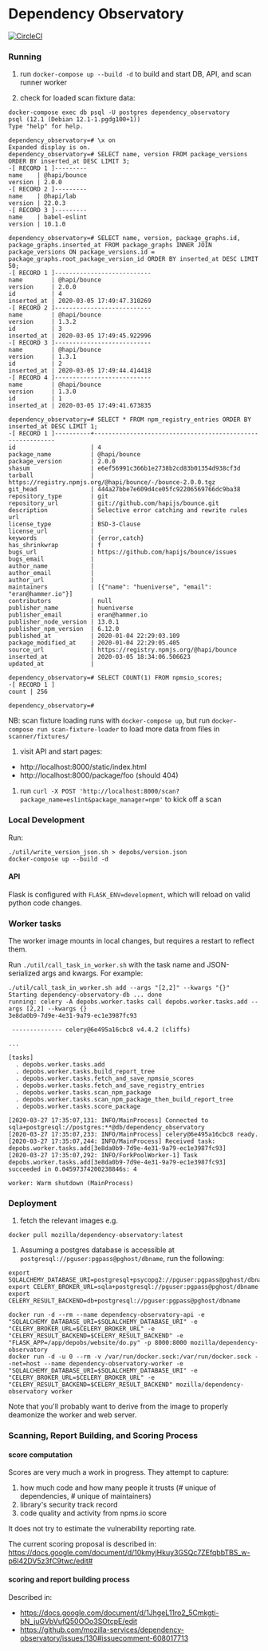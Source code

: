 # Dependency Observatory

[![CircleCI](https://circleci.com/gh/mozilla-services/dependency-observatory.svg?style=svg)](https://circleci.com/gh/mozilla-services/dependency-observatory)

### Running

1. run `docker-compose up --build -d` to build and start DB, API, and scan runner worker

1. check for loaded scan fixture data:

```console
docker-compose exec db psql -U postgres dependency_observatory
psql (12.1 (Debian 12.1-1.pgdg100+1))
Type "help" for help.

dependency_observatory=# \x on
Expanded display is on.
dependency_observatory=# SELECT name, version FROM package_versions ORDER BY inserted_at DESC LIMIT 3;
-[ RECORD 1 ]---------
name    | @hapi/bounce
version | 2.0.0
-[ RECORD 2 ]---------
name    | @hapi/lab
version | 22.0.3
-[ RECORD 3 ]---------
name    | babel-eslint
version | 10.1.0

dependency_observatory=# SELECT name, version, package_graphs.id, package_graphs.inserted_at FROM package_graphs INNER JOIN package_versions ON package_versions.id = package_graphs.root_package_version_id ORDER BY inserted_at DESC LIMIT 50;
-[ RECORD 1 ]---------------------------
name        | @hapi/bounce
version     | 2.0.0
id          | 4
inserted_at | 2020-03-05 17:49:47.310269
-[ RECORD 2 ]---------------------------
name        | @hapi/bounce
version     | 1.3.2
id          | 3
inserted_at | 2020-03-05 17:49:45.922996
-[ RECORD 3 ]---------------------------
name        | @hapi/bounce
version     | 1.3.1
id          | 2
inserted_at | 2020-03-05 17:49:44.414418
-[ RECORD 4 ]---------------------------
name        | @hapi/bounce
version     | 1.3.0
id          | 1
inserted_at | 2020-03-05 17:49:41.673835

dependency_observatory=# SELECT * FROM npm_registry_entries ORDER BY inserted_at DESC LIMIT 1;
-[ RECORD 1 ]----------+-----------------------------------------------------------
id                     | 4
package_name           | @hapi/bounce
package_version        | 2.0.0
shasum                 | e6ef56991c366b1e2738b2cd83b01354d938cf3d
tarball                | https://registry.npmjs.org/@hapi/bounce/-/bounce-2.0.0.tgz
git_head               | 444a27bbe7e609d4ce05fc92206569766dc9ba38
repository_type        | git
repository_url         | git://github.com/hapijs/bounce.git
description            | Selective error catching and rewrite rules
url                    |
license_type           | BSD-3-Clause
license_url            |
keywords               | {error,catch}
has_shrinkwrap         | f
bugs_url               | https://github.com/hapijs/bounce/issues
bugs_email             |
author_name            |
author_email           |
author_url             |
maintainers            | [{"name": "hueniverse", "email": "eran@hammer.io"}]
contributors           | null
publisher_name         | hueniverse
publisher_email        | eran@hammer.io
publisher_node_version | 13.0.1
publisher_npm_version  | 6.12.0
published_at           | 2020-01-04 22:29:03.109
package_modified_at    | 2020-01-04 22:29:05.405
source_url             | https://registry.npmjs.org/@hapi/bounce
inserted_at            | 2020-03-05 18:34:06.506623
updated_at             |

dependency_observatory=# SELECT COUNT(1) FROM npmsio_scores;
-[ RECORD 1 ]
count | 256

dependency_observatory=#
```

NB: scan fixture loading runs with `docker-compose up`, but run `docker-compose run scan-fixture-loader` to load more data from files in `scanner/fixtures/`

1. visit API and start pages:

  * http://localhost:8000/static/index.html
  * http://localhost:8000/package/foo (should 404)

1. run `curl -X POST 'http://localhost:8000/scan?package_name=eslint&package_manager=npm'` to kick off a scan

### Local Development

Run:

```console
./util/write_version_json.sh > depobs/version.json
docker-compose up --build -d
```

#### API

Flask is configured with `FLASK_ENV=development`, which will reload on
valid python code changes.

### Worker tasks

The worker image mounts in local changes, but requires a restart to
reflect them.

Run `./util/call_task_in_worker.sh` with the task name and JSON-serialized args and kwargs. For example:

```console
./util/call_task_in_worker.sh add --args "[2,2]" --kwargs "{}"
Starting dependency-observatory-db ... done
running: celery -A depobs.worker.tasks call depobs.worker.tasks.add --args [2,2] --kwargs {}
3e8da0b9-7d9e-4e31-9a79-ec1e3987fc93

 -------------- celery@6e495a16cbc8 v4.4.2 (cliffs)

...

[tasks]
  . depobs.worker.tasks.add
  . depobs.worker.tasks.build_report_tree
  . depobs.worker.tasks.fetch_and_save_npmsio_scores
  . depobs.worker.tasks.fetch_and_save_registry_entries
  . depobs.worker.tasks.scan_npm_package
  . depobs.worker.tasks.scan_npm_package_then_build_report_tree
  . depobs.worker.tasks.score_package

[2020-03-27 17:35:07,131: INFO/MainProcess] Connected to sqla+postgresql://postgres:**@db/dependency_observatory
[2020-03-27 17:35:07,233: INFO/MainProcess] celery@6e495a16cbc8 ready.
[2020-03-27 17:35:07,244: INFO/MainProcess] Received task: depobs.worker.tasks.add[3e8da0b9-7d9e-4e31-9a79-ec1e3987fc93]
[2020-03-27 17:35:07,292: INFO/ForkPoolWorker-1] Task depobs.worker.tasks.add[3e8da0b9-7d9e-4e31-9a79-ec1e3987fc93] succeeded in 0.04597374200238846s: 4

worker: Warm shutdown (MainProcess)
```

### Deployment

1. fetch the relevant images e.g.

```console
docker pull mozilla/dependency-observatory:latest
```

1. Assuming a postgres database is accessible at
   `postgresql://pguser:pgpass@pghost/dbname`, run the following:

```console
export SQLALCHEMY_DATABASE_URI=postgresql+psycopg2://pguser:pgpass@pghost/dbname
export CELERY_BROKER_URL=sqla+postgresql://pguser:pgpass@pghost/dbname
export CELERY_RESULT_BACKEND=db+postgresql://pguser:pgpass@pghost/dbname

docker run -d --rm --name dependency-observatory-api -e "SQLALCHEMY_DATABASE_URI=$SQLALCHEMY_DATABASE_URI" -e "CELERY_BROKER_URL=$CELERY_BROKER_URL" -e "CELERY_RESULT_BACKEND=$CELERY_RESULT_BACKEND" -e "FLASK_APP=/app/depobs/website/do.py" -p 8000:8000 mozilla/dependency-observatory
docker run -d -u 0 --rm -v /var/run/docker.sock:/var/run/docker.sock --net=host --name dependency-observatory-worker -e "SQLALCHEMY_DATABASE_URI=$SQLALCHEMY_DATABASE_URI" -e "CELERY_BROKER_URL=$CELERY_BROKER_URL" -e "CELERY_RESULT_BACKEND=$CELERY_RESULT_BACKEND" mozilla/dependency-observatory worker
```

Note that you'll probably want to derive from the image to properly deamonize the worker and web server.

### Scanning, Report Building, and Scoring Process

#### score computation

Scores are very much a work in progress. They attempt to capture:

1. how much code and how many people it trusts (# unique of dependencies, # unique of maintainers)
1. library's security track record
1. code quality and activity from npms.io score

It does not try to estimate the vulnerability reporting rate.

The current scoring proposal is described in: https://docs.google.com/document/d/10kmyjHkuy3GSQc7ZEfqbbTBS_w-p6l42DV5z3fC9twc/edit#

#### scoring and report building process

Described in:

* https://docs.google.com/document/d/1JhgeL11ro2_5Cmkgti-bN_juGVbVufQ50OOo3SOtcpE/edit
* https://github.com/mozilla-services/dependency-observatory/issues/130#issuecomment-608017713
